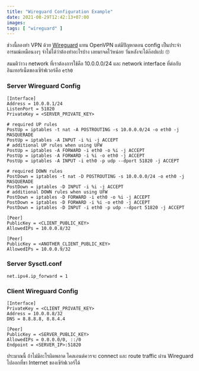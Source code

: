```yaml
---
title: "Wireguard Configuration Example"
date: 2021-08-29T12:42:13+07:00
images:
tags: [ "wireguard" ]
---
```


ช่วงนี้ลองทำ VPN ด้วย [Wireguard](https://www.wireguard.com/) แทน OpenVPN แต่มีปัญหาตอน config เป็นประจำ อารมณ์เหมือนงงๆ จำไม่ได้ว่าต้องทำอะไรบ้าง เลยมาจดไว้หน่อย วันหลังจะได้ก๊อปแปะ 🙄

สมมติว่าวง network ที่เราต้องการใช้คือ 10.0.0.0/24 และ network interface ที่ต่อกับอินเทอร์เน็ตของเซิร์ฟเวอร์คือ `eth0`

### Server Wireguard Config

```
[Interface]
Address = 10.0.0.1/24
ListenPort = 51820
PrivateKey = <SERVER_PRIVATE_KEY>

# required UP rules
PostUp = iptables -t nat -A POSTROUTING -s 10.0.0.0/24 -o eth0 -j MASQUERADE
PostUp = iptables -A INPUT -i %i -j ACCEPT
# additional UP rules when using UFW
PostUp = iptables -A FORWARD -i eth0 -o %i -j ACCEPT
PostUp = iptables -A FORWARD -i %i -o eth0 -j ACCEPT
PostUp = iptables -A INPUT -i eth0 -p udp --dport 51820 -j ACCEPT

# required DOWN rules
PostDown = iptables -t nat -D POSTROUTING -s 10.0.0.0/24 -o eth0 -j MASQUERADE
PostDown = iptables -D INPUT -i %i -j ACCEPT
# additional DOWN rules when using UFW
PostDown = iptables -D FORWARD -i eth0 -o %i -j ACCEPT
PostDown = iptables -D FORWARD -i %i -o eth0 -j ACCEPT
PostDown = iptables -D INPUT -i eth0 -p udp --dport 51820 -j ACCEPT

[Peer]
PublicKey = <CLIENT_PUBLIC_KEY>
AllowedIPs = 10.0.0.8/32

[Peer]
PublicKey = <ANOTHER_CLIENT_PUBLIC_KEY>
AllowedIPs = 10.0.0.9/32
```

### Server Sysctl.conf

```
net.ipv4.ip_forward = 1
```

### Client Wireguard Config

```
[Interface]
PrivateKey = <CLIENT_PRIVATE_KEY>
Address = 10.0.0.8/32
DNS = 8.8.8.8, 8.8.4.4

[Peer]
PublicKey = <SERVER_PUBLIC_KEY>
AllowedIPs = 0.0.0.0/0, ::/0
Endpoint = <SERVER_IP>:51820
```

ประมาณนี้ ถ้าไม่มีอะไรผิดพลาด ไคลเอนต์ควรจะ connect และ route traffic ผ่าน Wireguard ไปออกที่ขา Internet ของเซิร์ฟเวอร์ได้
